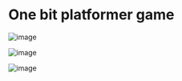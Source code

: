 # One bit platformer game


![image](https://github.com/user-attachments/assets/89889565-b585-4bb0-a72b-3613b6a64406)


![image](https://github.com/user-attachments/assets/08cb5aed-2a84-4861-8c56-ef9b2cd3fa5a)


![image](https://github.com/user-attachments/assets/ec155d46-8789-4674-9511-413f81e5cea1)
